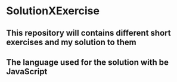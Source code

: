 # SolutionXExercise

## This repository will contains different short exercises and my solution to them

## The language used for the solution with be JavaScript
